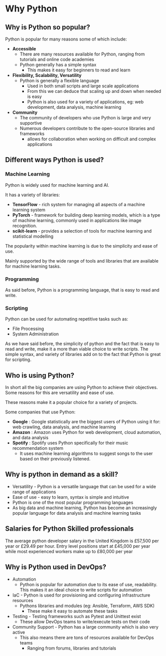 # Why Python

## Why is Python so popular?

Python is popular for many reasons some of which include:

* **Accessible**
  * There are many resources available for Python, ranging from tutorials and online code academies
  * Python generally has a simple syntax
    * This makes it easy for beginners to read and learn
* **Flexibility, Scalability, Versatility**
  * Python is generally a flexible language
    * Used in both small scripts and large scale applications
    * From this we can deduce that scaling up and down when needed is easy
    * Python is also used for a variety of applications, eg: web development, data analysis, machine learning
* **Community**
  * The community of developers who use Python is large and very supportive
  * Numerous developers contribute to the open-source libraries and frameworks
    * allows for collaboration when working on difficult and complex applications


## Different ways Python is used?

### Machine Learning

Python is widely used for machine learning and AI.

It has a variety of libraries: 
* **TensorFlow** - rich system for managing all aspects of a machine learning system
* **PyTorch** -  framework for building deep learning models, which is a type of machine learning, commonly used in applications like image recognition.
* **scikit-learn** - provides a selection of  tools for machine learning and statistical modelling

The popularity within machine learning is due to the simplicity and ease of use.

Mainly supported by the wide range of tools and libraries that are available for machine learning tasks.


### Programming

As said before, Python is a programming language, that is easy to read and write.

### Scripting

Python can be used for automating repetitive tasks such as:

* File Processing
* System Administration

As we have said before, the simplicity of python and the fact that is easy to read and write, make it a more than viable choice to write scripts.
The simple syntax, and variety of libraries add on to the fact that Python is great for scripting.

## Who is using Python?

In short all the big companies are using Python to achieve their objectives. Some reasons for this are versatility and ease of use.

These reasons make it a popular choice for a variety of projects.

Some companies that use Python:

* **Google** : Google statistically are the biggest users of Python using it for: web crawling, data analysis, and machine learning
* **Amazon** : Amazon uses Python for web development, cloud automation, and data analysis
* **Spotify** : Spotify uses Python specifically for their music recommendation system
  * It uses machine learning algorithms to suggest songs to the user based on their previously listened.

## Why is python in demand as a skill?

* Versatility - Python is a versatile language that can be used for a wide range of applications
* Ease of use - easy to learn, syntax is simple and intuitive
* Python is one of the most popular programming languages
* As big data and machine learning, Python has become an increasingly popular language for data analysis and machine learning tasks

## Salaries for Python Skilled professionals

The average python developer salary in the United Kingdom is £57,500 per year or £29.49 per hour. Entry level positions start at £45,000 per year while most experienced workers make up to £80,000 per year

## Why is Python used in DevOps?

* Automation
  * Python is popular for automation due to its ease of use, readability. This makes it
an ideal choice to write scripts for automation
* IaC - Python is used for provisioning and configuring infrastructure resources
  * Pythons libraries and modules (eg: Ansible, Terraform, AWS SDK)
    * These make it easy to automate these tasks
* Testing - Testing frameworks such as Pytest and Unittest exist
  * These allow DevOps teams to write/execute tests on their code
* Community Support - Python has a  large community which is also very active
  * This also means there are tons of resources available for DevOps teams
    * Ranging from forums, libraries and tutorials
